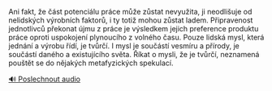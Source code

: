 
Ani fakt, že část potenciálu práce může zůstat nevyužita, ji neodlišuje od nelidských výrobních faktorů, i ty totiž mohou zůstat ladem. Připravenost jednotlivců překonat újmu z práce je výsledkem jejich preference produktu práce oproti uspokojení plynoucího z volného času. Pouze lidská mysl, která jednání a výrobu řídí, je tvůrčí. I mysl je součástí vesmíru a přírody, je součástí daného a existujícího světa. Říkat o mysli, že je tvůrčí, neznamená pouštět se do nějakých metafyzických spekulací.

[🔊 Poslechnout audio](/data/7-paragraphs/audio/chapter_35/para_011-Ani-fakt-e-st-potencilu-prce-me-zstat-nev.mp3)
